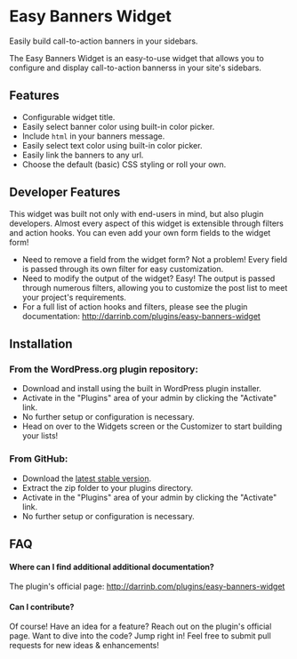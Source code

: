 # Easy Banners Widget

Easily build call-to-action banners in your sidebars.

The Easy Banners Widget is an easy-to-use widget that allows you to configure and display call-to-action bannerss in your site's sidebars.

## Features

* Configurable widget title.
* Easily select banner color using built-in color picker.
* Include `html` in your banners message.
* Easily select text color using built-in color picker.
* Easily link the banners to any url.
* Choose the default (basic) CSS styling or roll your own.

## Developer Features

This widget was built not only with end-users in mind, but also plugin developers.  Almost every aspect of this widget is extensible through filters and action hooks.  You can even add your own form fields to the widget form!

* Need to remove a field from the widget form?  Not a problem!  Every field is passed through its own filter for easy customization.
* Need to modify the output of the widget?  Easy!  The output is passed through numerous filters, allowing you to customize the post list to meet your project's requirements.
* For a full list of action hooks and filters, please see the plugin documentation: http://darrinb.com/plugins/easy-banners-widget


## Installation

### From the WordPress.org plugin repository:

* Download and install using the built in WordPress plugin installer.
* Activate in the "Plugins" area of your admin by clicking the "Activate" link.
* No further setup or configuration is necessary.
* Head on over to the Widgets screen or the Customizer to start building your lists!

### From GitHub:

* Download the [latest stable version](https://github.com/dboutote/Easy-Banners-Widget/archive/master.zip).
* Extract the zip folder to your plugins directory.
* Activate in the "Plugins" area of your admin by clicking the "Activate" link.
* No further setup or configuration is necessary.

## FAQ

#### Where can I find additional additional documentation?

The plugin's official page: http://darrinb.com/plugins/easy-banners-widget

#### Can I contribute?

Of course! Have an idea for a feature?  Reach out on the plugin's official page.  Want to dive into  the code?  Jump right in!  Feel free to submit pull requests for new ideas & enhancements!
